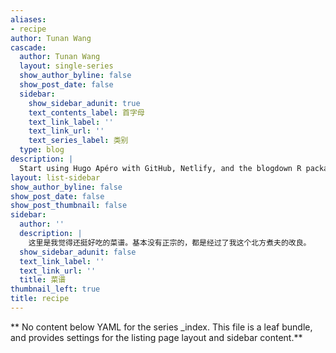```yaml
---
aliases:
- recipe
author: Tunan Wang
cascade:
  author: Tunan Wang
  layout: single-series
  show_author_byline: false
  show_post_date: false
  sidebar:
    show_sidebar_adunit: true
    text_contents_label: 首字母
    text_link_label: ''
    text_link_url: ''
    text_series_label: 类别
  type: blog
description: |
  Start using Hugo Apéro with GitHub, Netlify, and the blogdown R package with RStudio.
layout: list-sidebar
show_author_byline: false
show_post_date: false
show_post_thumbnail: false
sidebar:
  author: ''
  description: |
    这里是我觉得还挺好吃的菜谱。基本没有正宗的，都是经过了我这个北方煮夫的改良。
  show_sidebar_adunit: false
  text_link_label: ''
  text_link_url: ''
  title: 菜谱
thumbnail_left: true
title: recipe
---
```


** No content below YAML for the series _index. This file is a leaf bundle, and provides settings for the listing page layout and sidebar content.**
